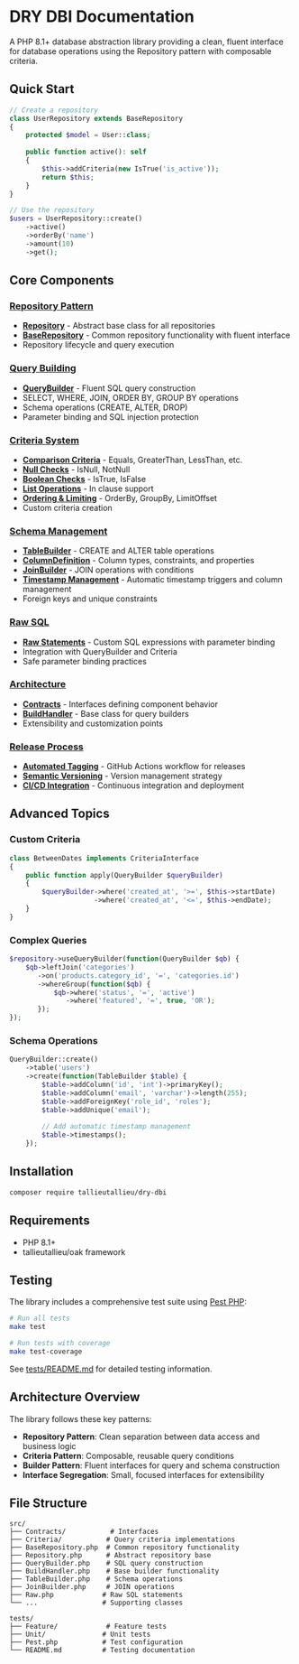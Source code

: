 # DRY DBI Documentation

A PHP 8.1+ database abstraction library providing a clean, fluent interface for database operations using the Repository pattern with composable criteria.

## Quick Start

```php
// Create a repository
class UserRepository extends BaseRepository
{
    protected $model = User::class;
    
    public function active(): self
    {
        $this->addCriteria(new IsTrue('is_active'));
        return $this;
    }
}

// Use the repository
$users = UserRepository::create()
    ->active()
    ->orderBy('name')
    ->amount(10)
    ->get();
```

## Core Components

### [Repository Pattern](repository.md)
- **[Repository](repository.md#repository-abstract)** - Abstract base class for all repositories
- **[BaseRepository](repository.md#baserepository)** - Common repository functionality with fluent interface
- Repository lifecycle and query execution

### [Query Building](query-builder.md)
- **[QueryBuilder](query-builder.md)** - Fluent SQL query construction
- SELECT, WHERE, JOIN, ORDER BY, GROUP BY operations
- Schema operations (CREATE, ALTER, DROP)
- Parameter binding and SQL injection protection

### [Criteria System](criteria.md)
- **[Comparison Criteria](criteria.md#comparison-criteria)** - Equals, GreaterThan, LessThan, etc.
- **[Null Checks](criteria.md#null-checks)** - IsNull, NotNull
- **[Boolean Checks](criteria.md#boolean-checks)** - IsTrue, IsFalse
- **[List Operations](criteria.md#list-operations)** - In clause support
- **[Ordering & Limiting](criteria.md#ordering-and-limiting)** - OrderBy, GroupBy, LimitOffset
- Custom criteria creation

### [Schema Management](schema-builders.md)
- **[TableBuilder](schema-builders.md#tablebuilder)** - CREATE and ALTER table operations
- **[ColumnDefinition](schema-builders.md#columndefinition)** - Column types, constraints, and properties
- **[JoinBuilder](schema-builders.md#joinbuilder)** - JOIN operations with conditions
- **[Timestamp Management](schema-builders.md#timestamp-management)** - Automatic timestamp triggers and column management
- Foreign keys and unique constraints

### [Raw SQL](raw-statements.md)
- **[Raw Statements](raw-statements.md)** - Custom SQL expressions with parameter binding
- Integration with QueryBuilder and Criteria
- Safe parameter binding practices

### [Architecture](contracts.md)
- **[Contracts](contracts.md)** - Interfaces defining component behavior
- **[BuildHandler](build-handler.md)** - Base class for query builders
- Extensibility and customization points

### [Release Process](release-process.md)
- **[Automated Tagging](release-process.md)** - GitHub Actions workflow for releases
- **[Semantic Versioning](release-process.md#semantic-versioning)** - Version management strategy
- **[CI/CD Integration](release-process.md#cicd-integration)** - Continuous integration and deployment

## Advanced Topics

### Custom Criteria

```php
class BetweenDates implements CriteriaInterface
{
    public function apply(QueryBuilder $queryBuilder)
    {
        $queryBuilder->where('created_at', '>=', $this->startDate)
                     ->where('created_at', '<=', $this->endDate);
    }
}
```

### Complex Queries

```php
$repository->useQueryBuilder(function(QueryBuilder $qb) {
    $qb->leftJoin('categories')
       ->on('products.category_id', '=', 'categories.id')
       ->whereGroup(function($qb) {
           $qb->where('status', '=', 'active')
              ->where('featured', '=', true, 'OR');
       });
});
```

### Schema Operations

```php
QueryBuilder::create()
    ->table('users')
    ->create(function(TableBuilder $table) {
        $table->addColumn('id', 'int')->primaryKey();
        $table->addColumn('email', 'varchar')->length(255);
        $table->addForeignKey('role_id', 'roles');
        $table->addUnique('email');
        
        // Add automatic timestamp management
        $table->timestamps();
    });
```

## Installation

```bash
composer require tallieutallieu/dry-dbi
```

## Requirements

- PHP 8.1+
- tallieutallieu/oak framework

## Testing

The library includes a comprehensive test suite using [Pest PHP](https://pestphp.com/):

```bash
# Run all tests
make test

# Run tests with coverage
make test-coverage
```

See [tests/README.md](../tests/README.md) for detailed testing information.

## Architecture Overview

The library follows these key patterns:

- **Repository Pattern**: Clean separation between data access and business logic
- **Criteria Pattern**: Composable, reusable query conditions
- **Builder Pattern**: Fluent interfaces for query and schema construction
- **Interface Segregation**: Small, focused interfaces for extensibility

## File Structure

```
src/
├── Contracts/           # Interfaces
├── Criteria/           # Query criteria implementations
├── BaseRepository.php  # Common repository functionality
├── Repository.php      # Abstract repository base
├── QueryBuilder.php    # SQL query construction
├── BuildHandler.php    # Base builder functionality
├── TableBuilder.php    # Schema operations
├── JoinBuilder.php     # JOIN operations
├── Raw.php            # Raw SQL statements
└── ...                # Supporting classes

tests/
├── Feature/            # Feature tests
├── Unit/              # Unit tests
├── Pest.php           # Test configuration
└── README.md          # Testing documentation
```